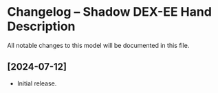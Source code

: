 # Changelog – Shadow DEX-EE Hand Description

All notable changes to this model will be documented in this file.

## [2024-07-12]
- Initial release.
